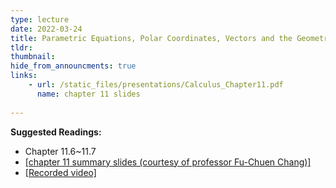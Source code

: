 ```yaml
---
type: lecture
date: 2022-03-24
title: Parametric Equations, Polar Coordinates, Vectors and the Geometry of Space
tldr: 
thumbnail: 
hide_from_announcments: true
links: 
    - url: /static_files/presentations/Calculus_Chapter11.pdf
      name: chapter 11 slides
      
---
```

**Suggested Readings:**
- Chapter 11.6~11.7
- [[chapter 11 summary slides (courtesy of professor Fu-Chuen Chang)]](/nsysu-EE1004A/static_files/presentations/Chap11_Summary.pdf)
- [[Recorded video]](https://youtube.com/playlist?list=PLHNZtBNWQ-86rDFL3PTBjWP0YGrOMlA9b)

